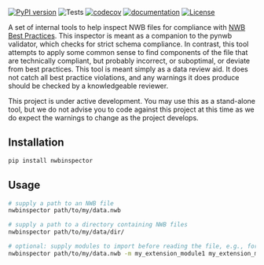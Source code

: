 [![PyPI version](https://badge.fury.io/py/nwbinspector.svg)](https://badge.fury.io/py/nwbinspector)
![Tests](https://github.com/NeurodataWithoutBorders/nwbinspector/actions/workflows/testing.yml/badge.svg)
[![codecov](https://codecov.io/github/NeurodataWithoutBorders/nwbinspector/coverage.svg?branch=main)](https://codecov.io/github/NeurodataWithoutBorders/nwbinspector?branch=master)
[![documentation](https://readthedocs.org/projects/nwbinspector/badge/?version=master)](https://nwbinspector.readthedocs.io/en/master/)
[![License](https://img.shields.io/pypi/l/pynwb.svg)](https://github.com/NeurodataWithoutBorders/nwbinspector/license.txt)

A set of internal tools to help inspect NWB files for compliance with [NWB Best Practices](https://www.nwb.org/best-practices/). This inspector is meant as a companion to the pynwb validator, which checks for strict schema compliance. In contrast, this tool attempts to apply some common sense to find components of the file that are technically compliant, but probably incorrect, or suboptimal, or deviate from best practices. This tool is meant simply as a data review aid. It does not catch all best practice violations, and any warnings it does produce should be checked by a knowledgeable reviewer.

This project is under active development. You may use this as a stand-alone tool, but we do not advise you to code against this project at this time as we do expect the warnings to change as the project develops.

## Installation
```bash
pip install nwbinspector
```

## Usage

```bash
# supply a path to an NWB file
nwbinspector path/to/my/data.nwb

# supply a path to a directory containing NWB files
nwbinspector path/to/my/data/dir/

# optional: supply modules to import before reading the file, e.g., for NWB extensions
nwbinspector path/to/my/data.nwb -m my_extension_module1 my_extension_module2
```
